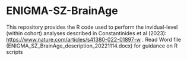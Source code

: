 # ENIGMA-SZ-BrainAge
This repository provides the R code used to perform the invidual-level (within cohort) analyses described in Constantinides et al (2023): 
https://www.nature.com/articles/s41380-022-01897-w .
Read Word file (ENIGMA_SZ_BrainAge_description_20221114.docx) for guidance on R scripts
